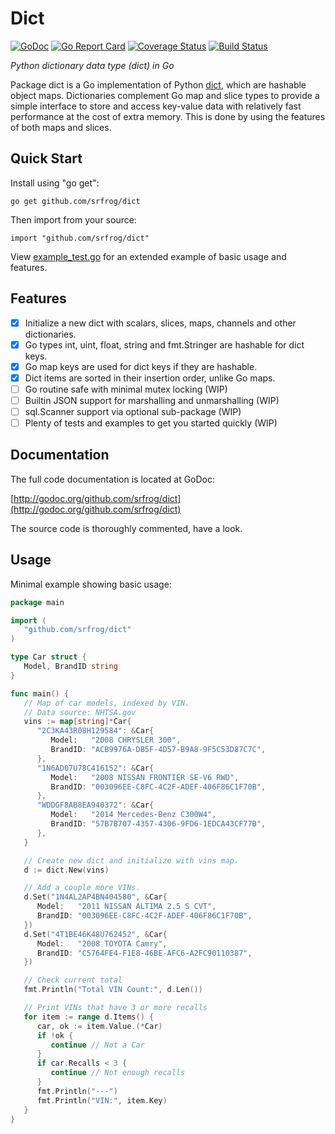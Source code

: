 # Dict
[![GoDoc](https://godoc.org/github.com/srfrog/dict?status.svg)](https://godoc.org/github.com/srfrog/dict)
[![Go Report Card](https://goreportcard.com/badge/github.com/srfrog/dict?svg=1)](https://goreportcard.com/report/github.com/srfrog/dict)
[![Coverage Status](https://coveralls.io/repos/github/srfrog/dict/badge.svg?branch=master)](https://coveralls.io/github/srfrog/dict?branch=master)
[![Build Status](https://travis-ci.com/srfrog/dict.svg?branch=master)](https://travis-ci.com/srfrog/dict)

*Python dictionary data type (dict) in Go*

Package dict is a Go implementation of Python [dict][1], which are hashable object maps.
Dictionaries complement Go map and slice types to provide a simple interface to
store and access key-value data with relatively fast performance at the cost of extra
memory. This is done by using the features of both maps and slices.

## Quick Start

Install using "go get":

	go get github.com/srfrog/dict

Then import from your source:

	import "github.com/srfrog/dict"

View [example_test.go][2] for an extended example of basic usage and features.

## Features

- [x] Initialize a new dict with scalars, slices, maps, channels and other dictionaries.
- [x] Go types int, uint, float, string and fmt.Stringer are hashable for dict keys.
- [x] Go map keys are used for dict keys if they are hashable.
- [x] Dict items are sorted in their insertion order, unlike Go maps.
- [ ] Go routine safe with minimal mutex locking (WIP)
- [ ] Builtin JSON support for marshalling and unmarshalling (WIP)
- [ ] sql.Scanner support via optional sub-package (WIP)
- [ ] Plenty of tests and examples to get you started quickly (WIP)

## Documentation

The full code documentation is located at GoDoc:

[http://godoc.org/github.com/srfrog/dict](http://godoc.org/github.com/srfrog/dict)

The source code is thoroughly commented, have a look.

## Usage

Minimal example showing basic usage:

```go
package main

import (
   "github.com/srfrog/dict"
)

type Car struct {
   Model, BrandID string
}

func main() {
   // Map of car models, indexed by VIN.
   // Data source: NHTSA.gov
   vins := map[string]*Car{
      "2C3KA43R08H129584": &Car{
         Model:   "2008 CHRYSLER 300",
         BrandID: "ACB9976A-DB5F-4D57-B9A8-9F5C53D87C7C",
      },
      "1N6AD07U78C416152": &Car{
         Model:   "2008 NISSAN FRONTIER SE-V6 RWD",
         BrandID: "003096EE-C8FC-4C2F-ADEF-406F86C1F70B",
      },
      "WDDGF8AB8EA940372": &Car{
         Model:   "2014 Mercedes-Benz C300W4",
         BrandID: "57B7B707-4357-4306-9FD6-1EDCA43CF77B",
      },
   }

   // Create new dict and initialize with vins map.
   d := dict.New(vins)

   // Add a couple more VINs.
   d.Set("1N4AL2AP4BN404580", &Car{
      Model:   "2011 NISSAN ALTIMA 2.5 S CVT",
      BrandID: "003096EE-C8FC-4C2F-ADEF-406F86C1F70B",
   })
   d.Set("4T1BE46K48U762452", &Car{
      Model:   "2008 TOYOTA Camry",
      BrandID: "C5764FE4-F1E8-46BE-AFC6-A2FC90110387",
   })

   // Check current total
   fmt.Println("Total VIN Count:", d.Len())

   // Print VINs that have 3 or more recalls
   for item := range d.Items() {
      car, ok := item.Value.(*Car)
      if !ok {
         continue // Not a Car
      }
      if car.Recalls < 3 {
         continue // Not enough recalls
      }
      fmt.Println("---")
      fmt.Println("VIN:", item.Key)
   }
}
```

[1]: https://docs.python.org/3.7/library/stdtypes.html#dict
[2]: https://github.com/srfrog/dict/blob/master/example_test.go
